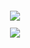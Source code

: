 <sub>


<p align="center">
<img src=https://idkhonesltyu.carrd.co/assets/images/image09.png?v=e06230de

<sub>
  
<div align="center">
  
 ![](https://komarev.com/ghpvc/?username=ashswagin&color=B356E9) <br />
   




   
 </p>
<p align="center">
<img 

  


